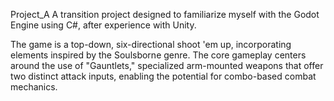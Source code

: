 Project_A 
A transition project designed to familiarize myself with the Godot Engine using C#, after experience with Unity.

The game is a top-down, six-directional shoot 'em up, incorporating elements inspired by the Soulsborne genre. The core gameplay centers around the use of "Gauntlets," specialized arm-mounted weapons that offer two distinct attack inputs, enabling the potential for combo-based combat mechanics.

